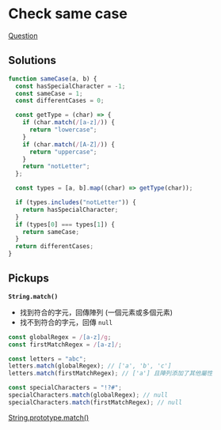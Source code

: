 # Check same case

[Question](https://www.codewars.com/kata/5dd462a573ee6d0014ce715b)

## Solutions

```javascript
function sameCase(a, b) {
  const hasSpecialCharacter = -1;
  const sameCase = 1;
  const differentCases = 0;

  const getType = (char) => {
    if (char.match(/[a-z]/)) {
      return "lowercase";
    }
    if (char.match(/[A-Z]/)) {
      return "uppercase";
    }
    return "notLetter";
  };

  const types = [a, b].map((char) => getType(char));

  if (types.includes("notLetter")) {
    return hasSpecialCharacter;
  }
  if (types[0] === types[1]) {
    return sameCase;
  }
  return differentCases;
}
```

## Pickups

**`String.match()`**

- 找到符合的字元，回傳陣列 (一個元素或多個元素)
- 找不到符合的字元，回傳 `null`

```javascript
const globalRegex = /[a-z]/g;
const firstMatchRegex = /[a-z]/;

const letters = "abc";
letters.match(globalRegex); // ['a', 'b', 'c']
letters.match(firstMatchRegex); // ['a'] 且陣列添加了其他屬性

const specialCharacters = "!?#";
specialCharacters.match(globalRegex); // null
specialCharacters.match(firstMatchRegex); // null
```

[String.prototype.match()](https://developer.mozilla.org/en-US/docs/Web/JavaScript/Reference/Global_Objects/String/match)
